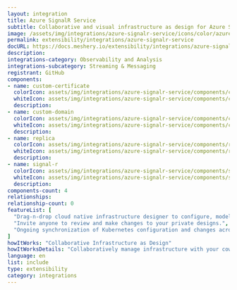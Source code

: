 ```yaml
---
layout: integration
title: Azure SignalR Service
subtitle: Collaborative and visual infrastructure as design for Azure SignalR Service
image: /assets/img/integrations/azure-signalr-service/icons/color/azure-signalr-service-color.svg
permalink: extensibility/integrations/azure-signalr-service
docURL: https://docs.meshery.io/extensibility/integrations/azure-signalr-service
description: 
integrations-category: Observability and Analysis
integrations-subcategory: Streaming & Messaging
registrant: GitHub
components: 
- name: custom-certificate
  colorIcon: assets/img/integrations/azure-signalr-service/components/custom-certificate/icons/color/custom-certificate-color.svg
  whiteIcon: assets/img/integrations/azure-signalr-service/components/custom-certificate/icons/white/custom-certificate-white.svg
  description: 
- name: custom-domain
  colorIcon: assets/img/integrations/azure-signalr-service/components/custom-domain/icons/color/custom-domain-color.svg
  whiteIcon: assets/img/integrations/azure-signalr-service/components/custom-domain/icons/white/custom-domain-white.svg
  description: 
- name: replica
  colorIcon: assets/img/integrations/azure-signalr-service/components/replica/icons/color/replica-color.svg
  whiteIcon: assets/img/integrations/azure-signalr-service/components/replica/icons/white/replica-white.svg
  description: 
- name: signal-r
  colorIcon: assets/img/integrations/azure-signalr-service/components/signal-r/icons/color/signal-r-color.svg
  whiteIcon: assets/img/integrations/azure-signalr-service/components/signal-r/icons/white/signal-r-white.svg
  description: 
components-count: 4
relationships: 
relationship-count: 0
featureList: [
  "Drag-n-drop cloud native infrastructure designer to configure, model, and deploy your workloads.",
  "Invite anyone to review and make changes to your private designs.",
  "Ongoing synchronization of Kubernetes configuration and changes across any number of clusters."
]
howItWorks: "Collaborative Infrastructure as Design"
howItWorksDetails: "Collaboratively manage infrastructure with your coworkers synchronously sharing the same designs."
language: en
list: include
type: extensibility
category: integrations
---
```

